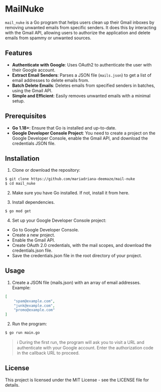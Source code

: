 # MailNuke

`mail_nuke` is a Go program that helps users clean up their Gmail inboxes by removing unwanted emails from specific senders. It does this by interacting with the Gmail API, allowing users to authorize the application and delete emails from spammy or unwanted sources.

## Features

- **Authenticate with Google**: Uses OAuth2 to authenticate the user with their Google account.
- **Extract Email Senders**: Parses a JSON file (`mails.json`) to get a list of email addresses to delete emails from.
- **Batch Delete Emails**: Deletes emails from specified senders in batches, using the Gmail API.
- **Simple and Efficient**: Easily removes unwanted emails with a minimal setup.

## Prerequisites

- **Go 1.18+**: Ensure that Go is installed and up-to-date.
- **Google Developer Console Project**: You need to create a project on the Google Developer Console, enable the Gmail API, and download the credentials JSON file.

## Installation

1. Clone or download the repository:

```bash
$ git clone https://github.com/mariadriana-deemaze/mail-nuke
$ cd mail_nuke
```

2. Make sure you have Go installed. If not, install it from here.

3. Install dependencies.

```bash
$ go mod get
```

4. Set up your Google Developer Console project:

- Go to Google Developer Console.
- Create a new project.
- Enable the Gmail API.
- Create OAuth 2.0 credentials, with the mail scopes, and download the credentials.json file.
- Save the credentials.json file in the root directory of your project.

## Usage

1. Create a JSON file (mails.json) with an array of email addresses. Example:

```json
[
    "spam@example.com", 
    "junk@example.com", 
    "promo@example.com"
]
```

2. Run the program:

```bash
$ go run main.go
```

> ℹ️ During the first run, the program will ask you to visit a URL and authenticate with your Google account. Enter the authorization code in the callback URL to proceed.

## License

This project is licensed under the MIT License - see the LICENSE file for details.
